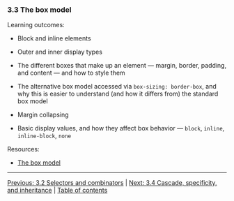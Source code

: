 ### 3.3 The box model

Learning outcomes:

- Block and inline elements

- Outer and inner display types

- The different boxes that make up an element — margin, border, padding, and content — and how to style them

- The alternative box model accessed via `box-sizing: border-box`, and why this is easier to understand (and how it differs from) the standard box model

- Margin collapsing

- Basic display values, and how they affect box behavior — `block`, `inline`, `inline-block`, `none`

Resources:

- [The box model](https://developer.mozilla.org/docs/Learn/CSS/Building_blocks/The_box_model)

---

[Previous: 3.2 Selectors and combinators](/curriculum/2-core/2-styling/3-02-selectors-and-combinators.md) | [Next: 3.4 Cascade, specificity, and inheritance](/curriculum/2-core/2-styling/3-04-cascade-specificity-and-inheritance.md) | [Table of contents](/TOC.md)